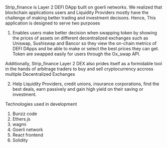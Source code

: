 Strip_finance is Layer 2 DEFI DApp built on goerli networks. We realized that blockchain applications users and Liquidity Providers mostly have the challenge of making better trading and investment decisons. Hence, This application is designed to serve two purposes 

1. Enables users make better decision when swapping token by  showing the prices of assets on different decentralized exchanges such as Uniswap, Sushiswap and Bancor so they view the on-chain metrics of DEFI DApps and be able to make or  select the best prices they can get.  Token are swapped easily for users through the Ox_swap API. 

Additionally, Strip_finance Layer 2 DEX also prides itself as a formidable tool in the hands of arbitrage traders to buy and sell cryptocurrency accross multiple Decentralized Exchanges
   
2. Help Liquidity Providers, credit unions, insurance corporations, find the best deals, earn passively and gain high yield on their saving or investment.


Technologies used in development
1. Bunzz code
2. Ethers.js
3. wagmi
4. Goerli network
5. React frontend
6. Solidity 
